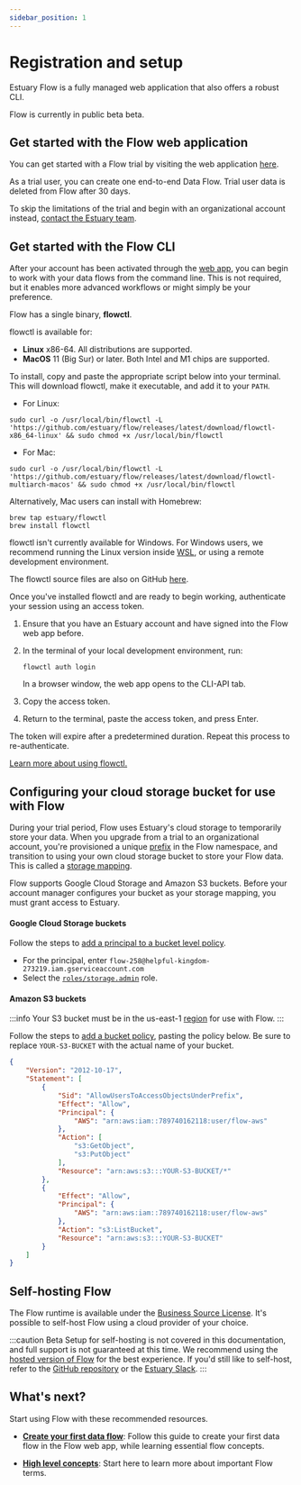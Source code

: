 ```yaml
---
sidebar_position: 1
---
```


# Registration and setup

Estuary Flow is a fully managed web application that also offers a robust CLI.

Flow is currently in public beta beta.

## Get started with the Flow web application

You can get started with a Flow trial by visiting the web application [here](https://go.estuary.dev/dashboard).

As a trial user, you can create one end-to-end Data Flow.
Trial user data is deleted from Flow after 30 days.

To skip the limitations of the trial and begin with an organizational account instead, [contact the Estuary team](mailto:support@estuary.dev).

## Get started with the Flow CLI

After your account has been activated through the [web app](#get-started-with-the-flow-web-application), you can begin to work with your data flows from the command line.
This is not required, but it enables more advanced workflows or might simply be your preference.

Flow has a single binary, **flowctl**.

flowctl is available for:

* **Linux** x86-64. All distributions are supported.
* **MacOS** 11 (Big Sur) or later. Both Intel and M1 chips are supported.

To install, copy and paste the appropriate script below into your terminal. This will download flowctl, make it executable, and add it to your `PATH`.

   * For Linux:
   ```console
   sudo curl -o /usr/local/bin/flowctl -L 'https://github.com/estuary/flow/releases/latest/download/flowctl-x86_64-linux' && sudo chmod +x /usr/local/bin/flowctl
   ```

   * For Mac:
   ```console
   sudo curl -o /usr/local/bin/flowctl -L 'https://github.com/estuary/flow/releases/latest/download/flowctl-multiarch-macos' && sudo chmod +x /usr/local/bin/flowctl
   ```

   Alternatively, Mac users can install with Homebrew:
   ```console
   brew tap estuary/flowctl
   brew install flowctl
   ```

flowctl isn't currently available for Windows.
For Windows users, we recommend running the Linux version inside [WSL](https://learn.microsoft.com/en-us/windows/wsl/),
or using a remote development environment.

The flowctl source files are also on GitHub [here](https://go.estuary.dev/flowctl).

Once you've installed flowctl and are ready to begin working, authenticate your session using an access token.

1. Ensure that you have an Estuary account and have signed into the Flow web app before.

2. In the terminal of your local development environment, run:
   ``` console
   flowctl auth login
   ```
   In a browser window, the web app opens to the CLI-API tab.

3. Copy the access token.

4. Return to the terminal, paste the access token, and press Enter.

The token will expire after a predetermined duration. Repeat this process to re-authenticate.


[Learn more about using flowctl.](../concepts/flowctl.md)

## Configuring your cloud storage bucket for use with Flow

During your trial period, Flow uses Estuary's cloud storage to temporarily store your data.
When you upgrade from a trial to an organizational account, you're provisioned a unique [prefix](../concepts/catalogs.md#namespace) in the Flow namespace,
and transition to using your own cloud storage bucket to store your Flow data. This is called a [storage mapping](../concepts/storage-mappings.md).

Flow supports Google Cloud Storage and Amazon S3 buckets.
Before your account manager configures your bucket as your storage mapping, you must grant access to Estuary.

#### Google Cloud Storage buckets

Follow the steps to [add a principal to a bucket level policy](https://cloud.google.com/storage/docs/access-control/using-iam-permissions#bucket-add).

* For the principal, enter `flow-258@helpful-kingdom-273219.iam.gserviceaccount.com`
* Select the [`roles/storage.admin`](https://cloud.google.com/storage/docs/access-control/iam-roles) role.

#### Amazon S3 buckets

:::info
Your S3 bucket must be in the us-east-1 [region](https://docs.aws.amazon.com/AmazonS3/latest/userguide/UsingBucket.html) for use with Flow.
:::

Follow the steps to [add a bucket policy](https://docs.aws.amazon.com/AmazonS3/latest/userguide/add-bucket-policy.html), pasting the policy below.
Be sure to replace `YOUR-S3-BUCKET` with the actual name of your bucket.

```json
{
    "Version": "2012-10-17",
    "Statement": [
        {
            "Sid": "AllowUsersToAccessObjectsUnderPrefix",
            "Effect": "Allow",
            "Principal": {
                "AWS": "arn:aws:iam::789740162118:user/flow-aws"
            },
            "Action": [
                "s3:GetObject",
                "s3:PutObject"
            ],
            "Resource": "arn:aws:s3:::YOUR-S3-BUCKET/*"
        },
        {
            "Effect": "Allow",
            "Principal": {
                "AWS": "arn:aws:iam::789740162118:user/flow-aws"
            },
            "Action": "s3:ListBucket",
            "Resource": "arn:aws:s3:::YOUR-S3-BUCKET"
        }
    ]
}
```

## Self-hosting Flow

The Flow runtime is available under the [Business Source License](https://github.com/estuary/flow/blob/master/LICENSE-BSL). It's possible to self-host Flow using a cloud provider of your choice.

:::caution Beta
Setup for self-hosting is not covered in this documentation, and full support is not guaranteed at this time.
We recommend using the [hosted version of Flow](#get-started-with-the-flow-web-application) for the best experience.
If you'd still like to self-host, refer to the [GitHub repository](https://github.com/estuary/flow) or the [Estuary Slack](https://join.slack.com/t/estuary-dev/shared_invite/zt-86nal6yr-VPbv~YfZE9Q~6Zl~gmZdFQ).
:::

## What's next?

Start using Flow with these recommended resources.

* **[Create your first data flow](../guides/create-dataflow.md)**:
Follow this guide to create your first data flow in the Flow web app, while learning essential flow concepts.

* **[High level concepts](../concepts/README.md)**: Start here to learn more about important Flow terms.